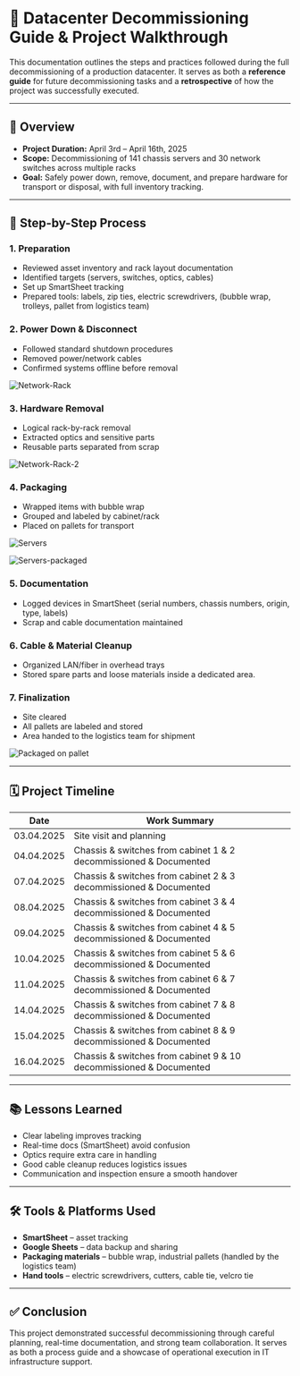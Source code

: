 # 🏢 Datacenter Decommissioning Guide & Project Walkthrough

This documentation outlines the steps and practices followed during the full decommissioning of a production datacenter. It serves as both a **reference guide** for future decommissioning tasks and a **retrospective** of how the project was successfully executed.

---

## 📌 Overview

- **Project Duration:** April 3rd – April 16th, 2025  
- **Scope:** Decommissioning of 141 chassis servers and 30 network switches across multiple racks  
- **Goal:** Safely power down, remove, document, and prepare hardware for transport or disposal, with full inventory tracking.

---

## 🔧 Step-by-Step Process

### 1. Preparation
- Reviewed asset inventory and rack layout documentation
- Identified targets (servers, switches, optics, cables)
- Set up SmartSheet tracking
- Prepared tools: labels, zip ties, electric screwdrivers, (bubble wrap, trolleys, pallet from logistics team)

### 2. Power Down & Disconnect
- Followed standard shutdown procedures
- Removed power/network cables
- Confirmed systems offline before removal

  
![Network-Rack](https://github.com/user-attachments/assets/02226f78-6da5-47ec-8801-157d4be70432)


### 3. Hardware Removal
- Logical rack-by-rack removal
- Extracted optics and sensitive parts
- Reusable parts separated from scrap


![Network-Rack-2](https://github.com/user-attachments/assets/9229b8d4-ec0f-45bd-842b-0e6cd368c665)



### 4. Packaging
- Wrapped items with bubble wrap
- Grouped and labeled by cabinet/rack
- Placed on pallets for transport


![Servers](https://github.com/user-attachments/assets/e6e4bdd3-b994-4217-ae70-6efdb6e3d763)

![Servers-packaged](https://github.com/user-attachments/assets/5edc37f2-4597-4e05-92f4-dfdef10d8719)

  

### 5. Documentation
- Logged devices in SmartSheet (serial numbers, chassis numbers, origin, type, labels)
- Scrap and cable documentation maintained

### 6. Cable & Material Cleanup
- Organized LAN/fiber in overhead trays
- Stored spare parts and loose materials inside a dedicated area.

### 7. Finalization
- Site cleared
- All pallets are labeled and stored 
- Area handed to the logistics team for shipment

![Packaged on pallet](https://github.com/user-attachments/assets/ea021be2-f844-4a88-9f19-e8dcc427167c)


---

## 🗓️ Project Timeline

| Date       | Work Summary                                                       |
|------------|--------------------------------------------------------------------|
| 03.04.2025 | Site visit and planning                                            |
| 04.04.2025 | Chassis & switches from cabinet 1 & 2 decommissioned & Documented  |
| 07.04.2025 | Chassis & switches from cabinet 2 & 3 decommissioned & Documented  |
| 08.04.2025 | Chassis & switches from cabinet 3 & 4 decommissioned & Documented  |
| 09.04.2025 | Chassis & switches from cabinet 4 & 5 decommissioned & Documented  |
| 10.04.2025 | Chassis & switches from cabinet 5 & 6 decommissioned & Documented  |
| 11.04.2025 | Chassis & switches from cabinet 6 & 7 decommissioned & Documented  |
| 14.04.2025 | Chassis & switches from cabinet 7 & 8 decommissioned & Documented  |
| 15.04.2025 | Chassis & switches from cabinet 8 & 9 decommissioned & Documented  |
| 16.04.2025 | Chassis & switches from cabinet 9 & 10 decommissioned & Documented |

---

## 📚 Lessons Learned

- Clear labeling improves tracking
- Real-time docs (SmartSheet) avoid confusion
- Optics require extra care in handling
- Good cable cleanup reduces logistics issues
- Communication and inspection ensure a smooth handover

---

## 🛠️ Tools & Platforms Used

- **SmartSheet** – asset tracking  
- **Google Sheets** – data backup and sharing  
- **Packaging materials** – bubble wrap, industrial pallets (handled by the logistics team)
- **Hand tools** – electric screwdrivers, cutters, cable tie, velcro tie

---

## ✅ Conclusion

This project demonstrated successful decommissioning through careful planning, real-time documentation, and strong team collaboration. It serves as both a process guide and a showcase of operational execution in IT infrastructure support.
